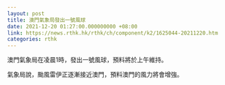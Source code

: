 ```yaml
---
layout: post
title: 澳門氣象局發出一號風球
date: 2021-12-20 01:27:00.000000000 +08:00
link: https://news.rthk.hk/rthk/ch/component/k2/1625044-20211220.htm
categories: rthk
---
```


澳門氣象局在凌晨1時，發出一號風球，預料將於上午維持。

氣象局說，颱風雷伊正逐漸接近澳門，預料澳門的風力將會增強。

